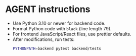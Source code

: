 # AGENT instructions

- Use Python 3.10 or newer for backend code.
- Format Python code with `black` (line length 79).
- For frontend JavaScript/React files, use prettier defaults.
- After modifications, run tests:
  ```bash
  PYTHONPATH=backend pytest backend/tests
  ```
